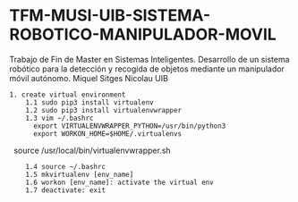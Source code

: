 # TFM-MUSI-UIB-SISTEMA-ROBOTICO-MANIPULADOR-MOVIL
Trabajo de Fin de Master en Sistemas Inteligentes. Desarrollo de un sistema robótico para la detección y recogida de objetos mediante un manipulador móvil autónomo. Miquel Sitges Nicolau UIB



    1. create virtual environment
        1.1 sudo pip3 install virtualenv
        1.2 sudo pip3 install virtualenvwrapper
        1.3 vim ~/.bashrc
          export VIRTUALENVWRAPPER_PYTHON=/usr/bin/python3
          export WORKON_HOME=$HOME/.virtualenvs
  		    source /usr/local/bin/virtualenvwrapper.sh

        1.4 source ~/.bashrc
        1.5 mkvirtualenv [env_name]
        1.6 workon [env_name]: activate the virtual env
        1.7 deactivate: exit
